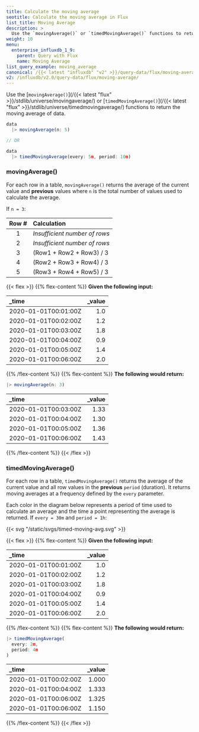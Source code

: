 ```yaml
---
title: Calculate the moving average
seotitle: Calculate the moving average in Flux
list_title: Moving Average
description: >
  Use the `movingAverage()` or `timedMovingAverage()` functions to return the moving average of data.
weight: 10
menu:
  enterprise_influxdb_1_9:
    parent: Query with Flux
    name: Moving Average
list_query_example: moving_average
canonical: /{{< latest "influxdb" "v2" >}}/query-data/flux/moving-average/
v2: /influxdb/v2.0/query-data/flux/moving-average/
---
```


Use the [`movingAverage()`](/{{< latest "flux" >}}/stdlib/universe/movingaverage/)
or [`timedMovingAverage()`](/{{< latest "flux" >}}/stdlib/universe/timedmovingaverage/)
functions to return the moving average of data.

```js
data
  |> movingAverage(n: 5)

// OR

data
  |> timedMovingAverage(every: 5m, period: 10m)
```

### movingAverage()
For each row in a table, `movingAverage()` returns the average of the current value and
**previous** values where `n` is the total number of values used to calculate the average.

If `n = 3`:

| Row # | Calculation                   |
|:-----:|:-----------                   |
| 1     | _Insufficient number of rows_ |
| 2     | _Insufficient number of rows_ |
| 3     | (Row1 + Row2 + Row3) / 3      |
| 4     | (Row2 + Row3 + Row4) / 3      |
| 5     | (Row3 + Row4 + Row5) / 3      |

{{< flex >}}
{{% flex-content %}}
**Given the following input:**

| _time                | _value |
|:-----                | ------:|
| 2020-01-01T00:01:00Z | 1.0    |
| 2020-01-01T00:02:00Z | 1.2    |
| 2020-01-01T00:03:00Z | 1.8    |
| 2020-01-01T00:04:00Z | 0.9    |
| 2020-01-01T00:05:00Z | 1.4    |
| 2020-01-01T00:06:00Z | 2.0    |
{{% /flex-content %}}
{{% flex-content %}}
**The following would return:**

```js
|> movingAverage(n: 3)
```  

| _time                | _value |
|:-----                | ------:|
| 2020-01-01T00:03:00Z | 1.33   |
| 2020-01-01T00:04:00Z | 1.30   |
| 2020-01-01T00:05:00Z | 1.36   |
| 2020-01-01T00:06:00Z | 1.43   |
{{% /flex-content %}}
{{< /flex >}}

### timedMovingAverage()
For each row in a table, `timedMovingAverage()` returns the average of the
current value and all row values in the **previous** `period` (duration).
It returns moving averages at a frequency defined by the `every` parameter.

Each color in the diagram below represents a period of time used to calculate an
average and the time a point representing the average is returned.
If `every = 30m` and `period = 1h`:

{{< svg "/static/svgs/timed-moving-avg.svg" >}}

{{< flex >}}
{{% flex-content %}}
**Given the following input:**

| _time                | _value |
|:-----                | ------:|
| 2020-01-01T00:01:00Z | 1.0    |
| 2020-01-01T00:02:00Z | 1.2    |
| 2020-01-01T00:03:00Z | 1.8    |
| 2020-01-01T00:04:00Z | 0.9    |
| 2020-01-01T00:05:00Z | 1.4    |
| 2020-01-01T00:06:00Z | 2.0    |  
{{% /flex-content %}}
{{% flex-content %}}
**The following would return:**

```js
|> timedMovingAverage(
  every: 2m,
  period: 4m
)
```  

| _time                | _value |
|:-----                | ------:|
| 2020-01-01T00:02:00Z | 1.000  |
| 2020-01-01T00:04:00Z | 1.333  |
| 2020-01-01T00:06:00Z | 1.325  |
| 2020-01-01T00:06:00Z | 1.150  |
{{% /flex-content %}}
{{< /flex >}}
